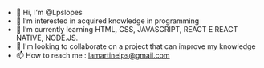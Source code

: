 - 👋 Hi, I’m @Lpslopes
- 👀 I’m interested in acquired knowledge in programming
- 🌱 I’m currently learning HTML, CSS, JAVASCRIPT, REACT E REACT NATIVE, NODE.JS.
- 💞️ I'm looking to collaborate on a project that can improve my knowledge
- 📫 How to reach me : lamartinelps@gmail.com

